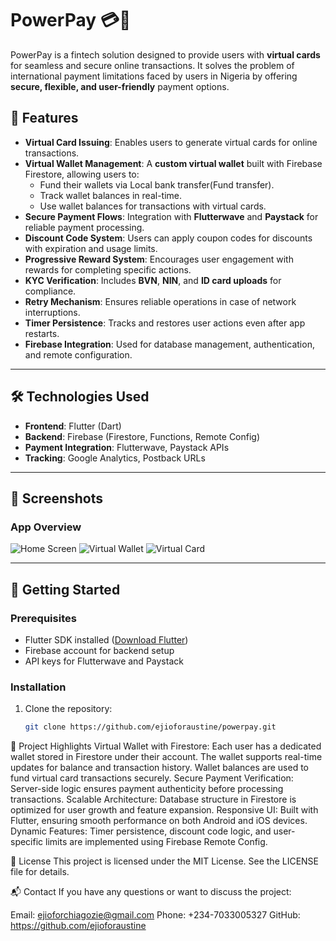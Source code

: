 # PowerPay 💳💼

PowerPay is a fintech solution designed to provide users with **virtual cards** for seamless and secure online transactions. It solves the problem of international payment limitations faced by users in Nigeria by offering **secure, flexible, and user-friendly** payment options.

## 🚀 Features
- **Virtual Card Issuing**: Enables users to generate virtual cards for online transactions.
- **Virtual Wallet Management**: A **custom virtual wallet** built with Firebase Firestore, allowing users to:
  - Fund their wallets via Local bank transfer(Fund transfer).
  - Track wallet balances in real-time.
  - Use wallet balances for transactions with virtual cards.
- **Secure Payment Flows**: Integration with **Flutterwave** and **Paystack** for reliable payment processing.
- **Discount Code System**: Users can apply coupon codes for discounts with expiration and usage limits.
- **Progressive Reward System**: Encourages user engagement with rewards for completing specific actions.
- **KYC Verification**: Includes **BVN**, **NIN**, and **ID card uploads** for compliance.
- **Retry Mechanism**: Ensures reliable operations in case of network interruptions.
- **Timer Persistence**: Tracks and restores user actions even after app restarts.
- **Firebase Integration**: Used for database management, authentication, and remote configuration.

---

## 🛠️ Technologies Used
- **Frontend**: Flutter (Dart)
- **Backend**: Firebase (Firestore, Functions, Remote Config)
- **Payment Integration**: Flutterwave, Paystack APIs
- **Tracking**: Google Analytics, Postback URLs

---

## 📸 Screenshots
### App Overview
![Home Screen](https://firebasestorage.googleapis.com/v0/b/polectro-60b65.appspot.com/o/uploads%2FScreenshot_20250116_133001.png?alt=media&token=99fbd579-72c1-45d9-b437-ddfdd03261a0)
![Virtual Wallet](https://firebasestorage.googleapis.com/v0/b/polectro-60b65.appspot.com/o/uploads%2FScreenshot_20250116_133140.png?alt=media&token=3977ed04-83b7-4c34-adbc-2000e2e293ae)
![Virtual Card](https://firebasestorage.googleapis.com/v0/b/polectro-60b65.appspot.com/o/uploads%2FScreenshot_20250116_133103.png?alt=media&token=38427bb9-7d54-4ecb-86a3-7dcd496a6fbf)

---

## 🧰 Getting Started

### Prerequisites
- Flutter SDK installed ([Download Flutter](https://docs.flutter.dev/get-started/install))
- Firebase account for backend setup
- API keys for Flutterwave and Paystack

### Installation
1. Clone the repository:
   ```bash
   git clone https://github.com/ejioforaustine/powerpay.git


🧩 Project Highlights
Virtual Wallet with Firestore:
  Each user has a dedicated wallet stored in Firestore under their account.
  The wallet supports real-time updates for balance and transaction history.
  Wallet balances are used to fund virtual card transactions securely.
Secure Payment Verification: 
  Server-side logic ensures payment authenticity before processing transactions.
Scalable Architecture: 
  Database structure in Firestore is optimized for user growth and feature expansion.
Responsive UI:
  Built with Flutter, ensuring smooth performance on both Android and iOS devices.
Dynamic Features: 
  Timer persistence, discount code logic, and user-specific limits are implemented using Firebase Remote Config.

📜 License
This project is licensed under the MIT License. See the LICENSE file for details.

📬 Contact
If you have any questions or want to discuss the project:

Email: ejioforchiagozie@gmail.com
Phone: +234-7033005327
GitHub: https://github.com/ejioforaustine

  
